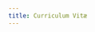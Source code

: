 ```yaml
---
title: Curriculum Vitæ
---
```


[](/personal/education.md#:embed)
[](/personal/interest.md#:embed)
[](/personal/thesis.md#:embed)